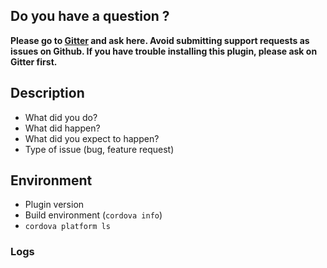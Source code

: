 [comment]: <> (Please remove this comment and other template lines before submitting)

## Do you have a question ?

**Please go to [Gitter](https://gitter.im/cordova-plugin-fingerprint-aio) and ask here. Avoid submitting support requests as issues on Github. If you have trouble installing this plugin, please ask on Gitter first.**

## Description

* What did you do?
* What did happen?
* What did you expect to happen?
* Type of issue (bug, feature request)

## Environment

* Plugin version
* Build environment (```cordova info```)
* ```cordova platform ls```

### Logs
